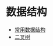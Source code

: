 # 数据结构

- [常用数据结构](%E5%B8%B8%E7%94%A8%E6%95%B0%E6%8D%AE%E7%BB%93%E6%9E%84.md)
- [二叉树](%E4%BA%8C%E5%8F%89%E6%A0%91.md)



